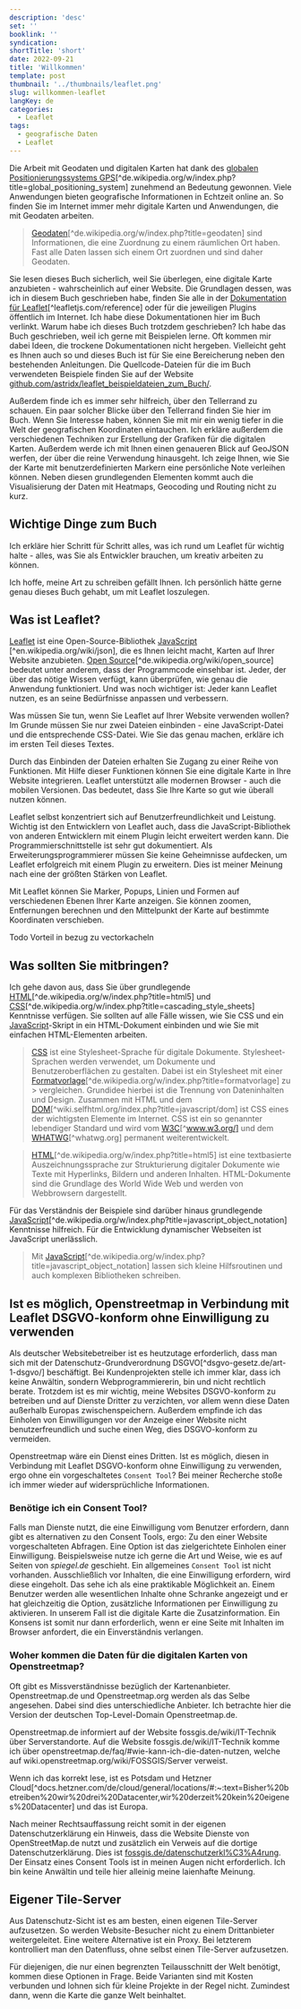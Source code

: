 ```yaml
---
description: 'desc'
set: ''
booklink: ''
syndication:
shortTitle: 'short'
date: 2022-09-21
title: 'Willkommen'
template: post
thumbnail: '../thumbnails/leaflet.png'
slug: willkommen-leaflet
langKey: de
categories:
  - Leaflet
tags:
  - geografische Daten
  - Leaflet
---
```


Die Arbeit mit Geodaten und digitalen Karten hat dank des [globalen Positionierungssystems GPS](https://de.wikipedia.org/w/index.php?title=Global_Positioning_System)[^de.wikipedia.org/w/index.php?title=global_positioning_system] zunehmend an Bedeutung gewonnen. Viele Anwendungen bieten geografische Informationen in Echtzeit online an. So finden Sie im Internet immer mehr digitale Karten und Anwendungen, die mit Geodaten arbeiten.

> [Geodaten](https://de.wikipedia.org/w/index.php?title=Geodaten)[^de.wikipedia.org/w/index.php?title=geodaten] sind Informationen, die eine Zuordnung zu einem räumlichen Ort haben. Fast alle Daten lassen sich einem Ort zuordnen und sind daher Geodaten.

Sie lesen dieses Buch sicherlich, weil Sie überlegen, eine digitale Karte anzubieten - wahrscheinlich auf einer Website. Die Grundlagen dessen, was ich in diesem Buch geschrieben habe, finden Sie alle in der [Dokumentation für Leaflet](https://leafletjs.com/reference)[^leafletjs.com/reference] oder für die jeweiligen Plugins öffentlich im Internet. Ich habe diese Dokumentationen hier im Buch verlinkt. Warum habe ich dieses Buch trotzdem geschrieben? Ich habe das Buch geschrieben, weil ich gerne mit Beispielen lerne. Oft kommen mir dabei Ideen, die trockene Dokumentationen nicht hergeben. Vielleicht geht es Ihnen auch so und dieses Buch ist für Sie eine Bereicherung neben den bestehenden Anleitungen. Die Quellcode-Dateien für die im Buch verwendeten Beispiele finden Sie auf der Website [github.com/astridx/leaflet_beispieldateien_zum_Buch/](https://github.com/astridx/leaflet_example_files_for_book/).

Außerdem finde ich es immer sehr hilfreich, über den Tellerrand zu schauen. Ein paar solcher Blicke über den Tellerrand finden Sie hier im Buch. Wenn Sie Interesse haben, können Sie mit mir ein wenig tiefer in die Welt der geografischen Koordinaten eintauchen. Ich erkläre außerdem die verschiedenen Techniken zur Erstellung der Grafiken für die digitalen Karten. Außerdem werde ich mit Ihnen einen genaueren Blick auf GeoJSON werfen, der über die reine Verwendung hinausgeht. Ich zeige Ihnen, wie Sie der Karte mit benutzerdefinierten Markern eine persönliche Note verleihen können. Neben diesen grundlegenden Elementen kommt auch die Visualisierung der Daten mit Heatmaps, Geocoding und Routing nicht zu kurz.

## Wichtige Dinge zum Buch

Ich erkläre hier Schritt für Schritt alles, was ich rund um Leaflet für wichtig halte - alles, was Sie als Entwickler brauchen, um kreativ arbeiten zu können.

Ich hoffe, meine Art zu schreiben gefällt Ihnen. Ich persönlich hätte gerne genau dieses Buch gehabt, um mit Leaflet loszulegen.

## Was ist Leaflet?

[Leaflet](https://leafletjs.com/reference) ist eine Open-Source-Bibliothek [JavaScript](https://en.wikipedia.org/wiki/JSON) [^en.wikipedia.org/wiki/json], die es Ihnen leicht macht, Karten auf Ihrer Website anzubieten. [Open Source](https://de.wikipedia.org/wiki/Open_Source)[^de.wikipedia.org/wiki/open_source] bedeutet unter anderem, dass der Programmcode einsehbar ist. Jeder, der über das nötige Wissen verfügt, kann überprüfen, wie genau die Anwendung funktioniert. Und was noch wichtiger ist: Jeder kann Leaflet nutzen, es an seine Bedürfnisse anpassen und verbessern.

Was müssen Sie tun, wenn Sie Leaflet auf Ihrer Website verwenden wollen? Im Grunde müssen Sie nur zwei Dateien einbinden - eine JavaScript-Datei und die entsprechende CSS-Datei. Wie Sie das genau machen, erkläre ich im ersten Teil dieses Textes.

Durch das Einbinden der Dateien erhalten Sie Zugang zu einer Reihe von Funktionen. Mit Hilfe dieser Funktionen können Sie eine digitale Karte in Ihre Website integrieren. Leaflet unterstützt alle modernen Browser - auch die mobilen Versionen. Das bedeutet, dass Sie Ihre Karte so gut wie überall nutzen können.

Leaflet selbst konzentriert sich auf Benutzerfreundlichkeit und Leistung. Wichtig ist den Entwicklern von Leaflet auch, dass die JavaScript-Bibliothek von anderen Entwicklern mit einem Plugin leicht erweitert werden kann. Die Programmierschnittstelle ist sehr gut dokumentiert. Als Erweiterungsprogrammierer müssen Sie keine Geheimnisse aufdecken, um Leaflet erfolgreich mit einem Plugin zu erweitern. Dies ist meiner Meinung nach eine der größten Stärken von Leaflet.

Mit Leaflet können Sie Marker, Popups, Linien und Formen auf verschiedenen Ebenen Ihrer Karte anzeigen. Sie können zoomen, Entfernungen berechnen und den Mittelpunkt der Karte auf bestimmte Koordinaten verschieben.

Todo Vorteil in bezug zu vectorkacheln

## Was sollten Sie mitbringen?

Ich gehe davon aus, dass Sie über grundlegende [HTML](https://de.wikipedia.org/w/index.php?title=HTML5)[^de.wikipedia.org/w/index.php?title=html5] und [CSS](https://de.wikipedia.org/w/index.php?title=Cascading_Style_Sheets)[^de.wikipedia.org/w/index.php?title=cascading_style_sheets] Kenntnisse verfügen. Sie sollten auf alle Fälle wissen, wie Sie CSS und ein [JavaScript](https://de.wikipedia.org/w/index.php?title=JavaScript_Object_Notation)-Skript in ein HTML-Dokument einbinden und wie Sie mit einfachen HTML-Elementen arbeiten.

> [CSS](http://www.w3.org/Style/CSS/) ist eine Stylesheet-Sprache für digitale Dokumente. Stylesheet-Sprachen werden verwendet, um Dokumente und Benutzeroberflächen zu gestalten. Dabei ist ein Stylesheet mit einer [Formatvorlage](https://de.wikipedia.org/w/index.php?title=Formatvorlage)[^de.wikipedia.org/w/index.php?title=formatvorlage] zu > vergleichen. Grundidee hierbei ist die Trennung von Dateninhalten und Design. Zusammen mit HTML und dem [DOM](https://wiki.selfhtml.org/index.php?title=JavaScript/DOM)[^wiki.selfhtml.org/index.php?title=javascript/dom] ist CSS eines der wichtigsten Elemente im Internet. CSS ist ein so genannter lebendiger Standard und wird vom [W3C](https://www.w3.org/)[^www.w3.org/] und dem [WHATWG](https://whatwg.org/)[^whatwg.org] permanent weiterentwickelt.

> [HTML](https://de.wikipedia.org/w/index.php?title=HTML5)[^de.wikipedia.org/w/index.php?title=html5] ist eine textbasierte Auszeichnungssprache zur Strukturierung digitaler Dokumente wie Texte mit Hyperlinks, Bildern und anderen Inhalten. HTML-Dokumente sind die Grundlage des World Wide Web und werden von Webbrowsern dargestellt.

Für das Verständnis der Beispiele sind darüber hinaus grundlegende [JavaScript](https://de.wikipedia.org/w/index.php?title=JavaScript_Object_Notation)[^de.wikipedia.org/w/index.php?title=javascript_object_notation] Kenntnisse hilfreich. Für die Entwicklung dynamischer Webseiten ist JavaScript unerlässlich.

> Mit [JavaScript](https://de.wikipedia.org/w/index.php?title=JavaScript_Object_Notation)[^de.wikipedia.org/w/index.php?title=javascript_object_notation] lassen sich kleine Hilfsroutinen und auch komplexen Bibliotheken schreiben.

## Ist es möglich, Openstreetmap in Verbindung mit Leaflet DSGVO-konform ohne Einwilligung zu verwenden

Als deutscher Websitebetreiber ist es heutzutage erforderlich, dass man sich mit der Datenschutz-Grundverordnung DSGVO[^dsgvo-gesetz.de/art-1-dsgvo/] beschäftigt. Bei Kundenprojekten stelle ich immer klar, dass ich keine Anwältin, sondern Webprogrammiererin, bin und nicht rechtlich berate. Trotzdem ist es mir wichtig, meine Websites DSGVO-konform zu betreiben und auf Dienste Dritter zu verzichten, vor allem wenn diese Daten außerhalb Europas zwischenspeichern. Außerdem empfinde ich das Einholen von Einwilligungen vor der Anzeige einer Website nicht benutzerfreundlich und suche einen Weg, dies DSGVO-konform zu vermeiden. 

Openstreetmap wäre ein Dienst eines Dritten. Ist es möglich, diesen in Verbindung mit Leaflet DSGVO-konform ohne Einwilligung zu verwenden, ergo ohne ein vorgeschaltetes `Consent Tool`? Bei meiner Recherche stoße ich immer wieder auf widersprüchliche Informationen. 

### Benötige ich ein Consent Tool?

Falls man Dienste nutzt, die eine Einwilligung vom Benutzer erfordern, dann gibt es alternativen zu den Consent Tools, ergo: Zu den einer Website vorgeschalteten Abfragen. Eine Option ist das zielgerichtete Einholen einer Einwilligung. Beispielsweise nutze ich gerne die Art und Weise, wie es auf Seiten von _spiegel.de_ geschieht. Ein allgemeines `Consent Tool` ist nicht vorhanden. Ausschließlich vor Inhalten, die eine Einwilligung erfordern, wird diese eingeholt. Das sehe ich als eine praktikable Möglichkeit an. Einem Benutzer werden alle wesentlichen Inhalte ohne Schranke angezeigt und er hat gleichzeitig die Option, zusätzliche Informationen per Einwilligung zu aktivieren. In unserem Fall ist die digitale Karte die Zusatzinformation. Ein Konsens ist somit nur dann erforderlich, wenn er eine Seite mit Inhalten im Browser anfordert, die ein Einverständnis verlangen.

### Woher kommen die Daten für die digitalen Karten von Openstreetmap?

Oft gibt es Missverständnisse bezüglich der Kartenanbieter. Openstreetmap.de und Openstreetmap.org werden als das Selbe angesehen. Dabei sind dies unterschiedliche Anbieter. Ich betrachte hier die Version der deutschen Top-Level-Domain Openstreetmap.de. 

Openstreetmap.de informiert auf der Website fossgis.de/wiki/IT-Technik über Serverstandorte. Auf die Website fossgis.de/wiki/IT-Technik komme ich über openstreetmap.de/faq/#wie-kann-ich-die-daten-nutzen, welche auf wiki.openstreetmap.org/wiki/FOSSGIS/Server verweist.

Wenn ich das korrekt lese, ist es Potsdam und Hetzner Cloud[^docs.hetzner.com/de/cloud/general/locations/#:~:text=Bisher%20betreiben%20wir%20drei%20Datacenter,wir%20derzeit%20kein%20eigenes%20Datacenter] und das ist Europa.

Nach meiner Rechtsauffassung reicht somit in der eigenen Datenschutzerklärung ein Hinweis, dass die Website Dienste von OpenStreetMap.de nutzt und zusätzlich ein Verweis auf die dortige Datenschutzerklärung. Dies ist [fossgis.de/datenschutzerkl%C3%A4rung](https://fossgis.de/datenschutzerkl%C3%A4rung/). Der Einsatz eines Consent Tools ist in meinen Augen nicht erforderlich. Ich bin keine Anwältin und teile hier alleinig meine laienhafte Meinung. 

## Eigener Tile-Server

Aus Datenschutz-Sicht ist es am besten, einen eigenen Tile-Server aufzusetzen. So werden Website-Besucher nicht zu einem Drittanbieter weitergeleitet. Eine weitere Alternative ist ein Proxy. Bei letzterem kontrolliert man den Datenfluss, ohne selbst einen Tile-Server aufzusetzen. 

Für diejenigen, die nur einen begrenzten Teilausschnitt der Welt benötigt, kommen diese Optionen in Frage. Beide Varianten sind mit Kosten verbunden und lohnen sich für kleine Projekte in der Regel nicht. Zumindest dann, wenn die Karte die ganze Welt beinhaltet. 

<img src="https://vg07.met.vgwort.de/na/5f31b63672d84ae7b5b177ae8c025742" width="1" height="1" alt="">
